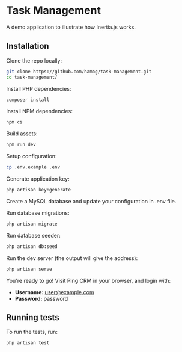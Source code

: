 # Task Management

A demo application to illustrate how Inertia.js works.


## Installation

Clone the repo locally:

```sh
git clone https://github.com/hamog/task-management.git
cd task-management/
```

Install PHP dependencies:

```sh
composer install
```

Install NPM dependencies:

```sh
npm ci
```

Build assets:

```sh
npm run dev
```

Setup configuration:

```sh
cp .env.example .env
```

Generate application key:

```sh
php artisan key:generate
```

Create a MySQL database and update your configuration in .env file.

Run database migrations:

```sh
php artisan migrate
```

Run database seeder:

```sh
php artisan db:seed
```

Run the dev server (the output will give the address):

```sh
php artisan serve
```

You're ready to go! Visit Ping CRM in your browser, and login with:

- **Username:** user@example.com
- **Password:** password

## Running tests

To run the tests, run:

```
php artisan test
```

